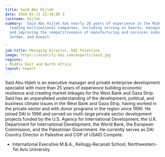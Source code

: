 ```yaml
---
title: Said Abu Hijleh
date: 2016-01-21 22:18:00 Z
lastname: Hijleh
summary: 'Said Abu Hijleh has nearly 20 years of experience in the Middle East with
  leading multinational companies, including serving on boards, managing, advising,
  and improving the competitiveness of manufacturing and services industries in Palestine,
  Jordan, and Kuwait.

'
job-title: Managing Director, DAI Palestine
image: https://assetify-dai.com/experts/said.jpg
regions:
- Middle East and North Africa
layout: expert
---
```


Said Abu Hijleh is an executive manager and private enterprise development specialist with more than 25 years of experience building economic resilience and creating market linkages for the West Bank and Gaza Strip. Said has an unparalleled understanding of the development, political, and business climate issues in the West Bank and Gaza Strip, having worked in the private sector and with donor programs in the region since 1990. He joined DAI in 1996 and served on mutli-large private sector development projects funded by the U.S. Agency for International Development, the U.K. Department for International Development, the World Bank, the European Commission, and the Palestinian Government. He currently serves as DAI Country Director in Palestine and COP of  USAID Compete.

* International Executive M.B.A., Kellogg-Recanati School, Northwestern-Tel Aviv University